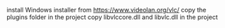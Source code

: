 install Windows installer from https://www.videolan.org/vlc/
copy the plugins folder in the project
copy libvlccore.dll and libvlc.dll in the project